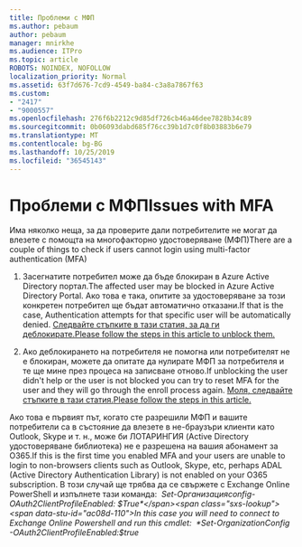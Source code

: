 ```yaml
---
title: Проблеми с МФП
ms.author: pebaum
author: pebaum
manager: mnirkhe
ms.audience: ITPro
ms.topic: article
ROBOTS: NOINDEX, NOFOLLOW
localization_priority: Normal
ms.assetid: 63f7d676-7cd9-4549-ba84-c3a8a7867f63
ms.custom:
- "2417"
- "9000557"
ms.openlocfilehash: 276f6b2212c9d85df726cb46a46dee7828b34c89
ms.sourcegitcommit: 0b06093dabd685f76cc39b1d7c0f8b03883b6e79
ms.translationtype: MT
ms.contentlocale: bg-BG
ms.lasthandoff: 10/25/2019
ms.locfileid: "36545143"
---
```

# <a name="issues-with-mfa"></a><span data-ttu-id="ac08d-102">Проблеми с МФП</span><span class="sxs-lookup"><span data-stu-id="ac08d-102">Issues with MFA</span></span>
<span data-ttu-id="ac08d-103">Има няколко неща, за да проверите дали потребителите не могат да влезете с помощта на многофакторно удостоверяване (МФП)</span><span class="sxs-lookup"><span data-stu-id="ac08d-103">There are a couple of things to check if users cannot login using multi-factor authentication (MFA)</span></span>

1. <span data-ttu-id="ac08d-104">Засегнатите потребител може да бъде блокиран в Azure Active Directory портал.</span><span class="sxs-lookup"><span data-stu-id="ac08d-104">The affected user may be blocked in Azure Active Directory Portal.</span></span> <span data-ttu-id="ac08d-105">Ако това е така, опитите за удостоверяване за този конкретен потребител ще бъдат автоматично отказани.</span><span class="sxs-lookup"><span data-stu-id="ac08d-105">If that is the case, Authentication attempts for that specific user will be automatically denied.</span></span> [<span data-ttu-id="ac08d-106">Следвайте стъпките в тази статия, за да ги деблокирате.</span><span class="sxs-lookup"><span data-stu-id="ac08d-106">Please follow the steps in this article to unblock them.</span></span>](https://docs.microsoft.com/azure/active-directory/authentication/howto-mfa-mfasettings#block-and-unblock-users)

2. <span data-ttu-id="ac08d-107">Ако деблокирането на потребителя не помогна или потребителят не е блокиран, можете да опитате да нулирате МФП за потребителя и те ще мине през процеса на записване отново.</span><span class="sxs-lookup"><span data-stu-id="ac08d-107">If unblocking the user didn't help or the user is not blocked you can try to reset MFA for the user and they will go through the enroll process again.</span></span> [<span data-ttu-id="ac08d-108">Моля, следвайте стъпките в тази статия.</span><span class="sxs-lookup"><span data-stu-id="ac08d-108">Please follow the steps in this article.</span></span>](https://docs.microsoft.com/azure/active-directory/authentication/howto-mfa-userdevicesettings#require-users-to-provide-contact-methods-again)

<span data-ttu-id="ac08d-109">Ако това е първият път, когато сте разрешили МФП и вашите потребители са в състояние да влезете в не-браузъри клиенти като Outlook, Skype и т. н., може би ЛОТАРИНГИЯ (Active Directory удостоверяване библиотека) не е разрешена на вашия абонамент за O365.</span><span class="sxs-lookup"><span data-stu-id="ac08d-109">If this is the first time you enabled MFA and your users are unable to login to non-browsers clients such as Outlook, Skype, etc, perhaps ADAL (Active Directory Authentication Library) is not enabled on your O365 subscription.</span></span> <span data-ttu-id="ac08d-110">В този случай ще трябва да се свържете с Exchange Online PowerShell и изпълнете тази команда:  *Set-Организацияconfig-OAuth2ClientProfileEnabled: $True*</span><span class="sxs-lookup"><span data-stu-id="ac08d-110">In this case you will need to connect to Exchange Online Powershell and run this cmdlet:  *Set-OrganizationConfig -OAuth2ClientProfileEnabled:$true*</span></span>